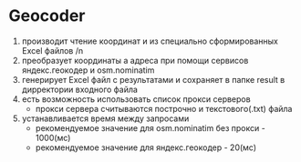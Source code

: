 # Geocoder
1. производит чтение координат и из специально сформированных Excel файлов /n
2. преобразует координаты а адреса при помощи сервисов яндекс.геокодер и osm.nominatim
3. генерирует Excel файл с результатами и сохраняет в папке result в дирректории входного файла
4. есть возможность использовать список прокси серверов
   - прокси сервера считываются построчно и текстового(.txt) файла
5. устанавливается время между запросами
   - рекомендуемое значение для osm.nominatim без прокси - 1000(мс)
   - рекомендуемое значение для яндекс.геокодер - 20(мс)

